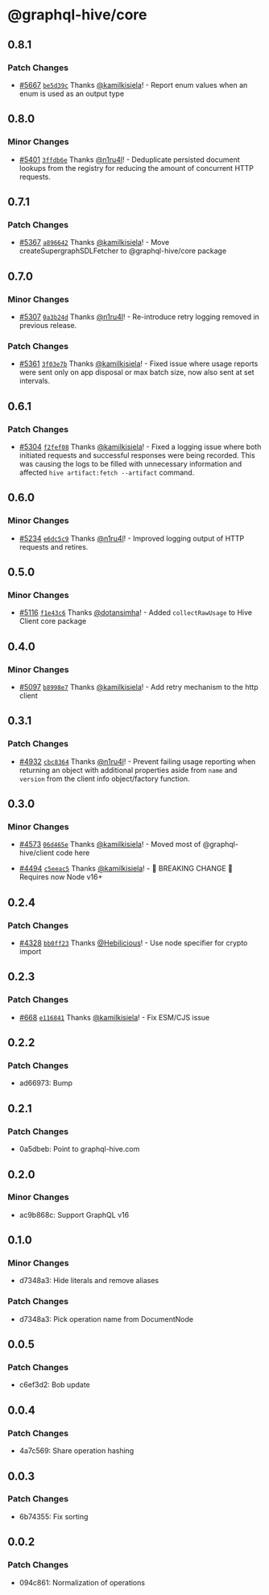 # @graphql-hive/core

## 0.8.1

### Patch Changes

- [#5667](https://github.com/kamilkisiela/graphql-hive/pull/5667)
  [`be5d39c`](https://github.com/kamilkisiela/graphql-hive/commit/be5d39cbf08d0681d142e83a708d300abc504c44)
  Thanks [@kamilkisiela](https://github.com/kamilkisiela)! - Report enum values when an enum is used
  as an output type

## 0.8.0

### Minor Changes

- [#5401](https://github.com/kamilkisiela/graphql-hive/pull/5401)
  [`3ffdb6e`](https://github.com/kamilkisiela/graphql-hive/commit/3ffdb6e9466deb3c3aa09eea1445fc4caf698fd5)
  Thanks [@n1ru4l](https://github.com/n1ru4l)! - Deduplicate persisted document lookups from the
  registry for reducing the amount of concurrent HTTP requests.

## 0.7.1

### Patch Changes

- [#5367](https://github.com/kamilkisiela/graphql-hive/pull/5367)
  [`a896642`](https://github.com/kamilkisiela/graphql-hive/commit/a896642197e6d7779ba7ed71f365dfbd80532282)
  Thanks [@kamilkisiela](https://github.com/kamilkisiela)! - Move createSupergraphSDLFetcher to
  @graphql-hive/core package

## 0.7.0

### Minor Changes

- [#5307](https://github.com/kamilkisiela/graphql-hive/pull/5307)
  [`0a3b24d`](https://github.com/kamilkisiela/graphql-hive/commit/0a3b24d400770c2cc84642959febb9288ad1c1b7)
  Thanks [@n1ru4l](https://github.com/n1ru4l)! - Re-introduce retry logging removed in previous
  release.

### Patch Changes

- [#5361](https://github.com/kamilkisiela/graphql-hive/pull/5361)
  [`3f03e7b`](https://github.com/kamilkisiela/graphql-hive/commit/3f03e7b3a65707ba8aa04335684f0aa8d261868f)
  Thanks [@kamilkisiela](https://github.com/kamilkisiela)! - Fixed issue where usage reports were
  sent only on app disposal or max batch size, now also sent at set intervals.

## 0.6.1

### Patch Changes

- [#5304](https://github.com/kamilkisiela/graphql-hive/pull/5304)
  [`f2fef08`](https://github.com/kamilkisiela/graphql-hive/commit/f2fef08e9d1e13cb4a89d3882922db6dc822542e)
  Thanks [@kamilkisiela](https://github.com/kamilkisiela)! - Fixed a logging issue where both
  initiated requests and successful responses were being recorded. This was causing the logs to be
  filled with unnecessary information and affected `hive artifact:fetch --artifact` command.

## 0.6.0

### Minor Changes

- [#5234](https://github.com/kamilkisiela/graphql-hive/pull/5234)
  [`e6dc5c9`](https://github.com/kamilkisiela/graphql-hive/commit/e6dc5c9df34c30c52555b27b0bca50e0be75480b)
  Thanks [@n1ru4l](https://github.com/n1ru4l)! - Improved logging output of HTTP requests and
  retires.

## 0.5.0

### Minor Changes

- [#5116](https://github.com/kamilkisiela/graphql-hive/pull/5116)
  [`f1e43c6`](https://github.com/kamilkisiela/graphql-hive/commit/f1e43c641f3ebac931839c7dfbdcb3a885167562)
  Thanks [@dotansimha](https://github.com/dotansimha)! - Added `collectRawUsage` to Hive Client core
  package

## 0.4.0

### Minor Changes

- [#5097](https://github.com/kamilkisiela/graphql-hive/pull/5097)
  [`b8998e7`](https://github.com/kamilkisiela/graphql-hive/commit/b8998e7ead84a2714d13678aaf1e349e648eb90a)
  Thanks [@kamilkisiela](https://github.com/kamilkisiela)! - Add retry mechanism to the http client

## 0.3.1

### Patch Changes

- [#4932](https://github.com/kamilkisiela/graphql-hive/pull/4932)
  [`cbc8364`](https://github.com/kamilkisiela/graphql-hive/commit/cbc836488b4acfb618fd877005ecf0126f1706b6)
  Thanks [@n1ru4l](https://github.com/n1ru4l)! - Prevent failing usage reporting when returning an
  object with additional properties aside from `name` and `version` from the client info
  object/factory function.

## 0.3.0

### Minor Changes

- [#4573](https://github.com/kamilkisiela/graphql-hive/pull/4573)
  [`06d465e`](https://github.com/kamilkisiela/graphql-hive/commit/06d465e882b569b6d0dbd5b271d2d98aafaec0b1)
  Thanks [@kamilkisiela](https://github.com/kamilkisiela)! - Moved most of @graphql-hive/client code
  here

- [#4494](https://github.com/kamilkisiela/graphql-hive/pull/4494)
  [`c5eeac5`](https://github.com/kamilkisiela/graphql-hive/commit/c5eeac5ccef9e2dcc3c8bb33deec0fb95af9552e)
  Thanks [@kamilkisiela](https://github.com/kamilkisiela)! - 🚨 BREAKING CHANGE 🚨 Requires now Node
  v16+

## 0.2.4

### Patch Changes

- [#4328](https://github.com/kamilkisiela/graphql-hive/pull/4328)
  [`bb0ff23`](https://github.com/kamilkisiela/graphql-hive/commit/bb0ff238ee7a413aca618b05cdf2187e6b886188)
  Thanks [@Hebilicious](https://github.com/Hebilicious)! - Use node specifier for crypto import

## 0.2.3

### Patch Changes

- [#668](https://github.com/kamilkisiela/graphql-hive/pull/668)
  [`e116841`](https://github.com/kamilkisiela/graphql-hive/commit/e116841a739bfd7f37c4a826544301cf23d61637)
  Thanks [@kamilkisiela](https://github.com/kamilkisiela)! - Fix ESM/CJS issue

## 0.2.2

### Patch Changes

- ad66973: Bump

## 0.2.1

### Patch Changes

- 0a5dbeb: Point to graphql-hive.com

## 0.2.0

### Minor Changes

- ac9b868c: Support GraphQL v16

## 0.1.0

### Minor Changes

- d7348a3: Hide literals and remove aliases

### Patch Changes

- d7348a3: Pick operation name from DocumentNode

## 0.0.5

### Patch Changes

- c6ef3d2: Bob update

## 0.0.4

### Patch Changes

- 4a7c569: Share operation hashing

## 0.0.3

### Patch Changes

- 6b74355: Fix sorting

## 0.0.2

### Patch Changes

- 094c861: Normalization of operations
